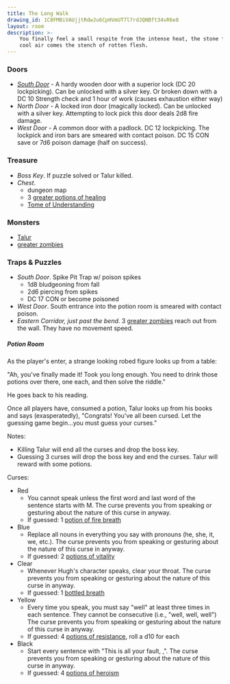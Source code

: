 ```yaml
---
title: The Long Walk
drawing_id: 1C8FMBiVAUjjtRdwJu6CpHVmUT7l7rdJQNBft34vR6e8
layout: room
description: >- 
    You finally feel a small respite from the intense heat, the stone floor is cool to the touch. But with the
    cool air comes the stench of rotten flesh. 
---
```


### Doors
- _[South Door](statues)_ - A hardy wooden door with a superior lock (DC 20 lockpicking). Can be unlocked with a silver key. 
Or broken down with a DC 10 Strength check and 1 hour of work (causes exhaustion either way)
- _North Door_ - A locked iron door (magically locked). Can be unlocked with a silver key. Attempting to lock pick
this door deals 2d8 fire damage.
- _West Door_ - A common door with a padlock. DC 12 lockpicking. The lockpick and iron bars are smeared with contact poison. 
DC 15 CON save or 7d6 poison damage (half on success).

### Treasure
- _Boss Key_. If puzzle solved or Talur killed.
- _Chest_.
  - dungeon map
  - 3 [greater potions of healing](https://www.dndbeyond.com/magic-items/potion-of-healing)
  - [Tome of Understanding](https://www.dndbeyond.com/magic-items/tome-of-understanding)

### Monsters
- [Talur](https://www.dndbeyond.com/monsters/tarul-var)
- [greater zombies](https://www.dndbeyond.com/monsters/greater-zombie)

### Traps & Puzzles

- _South Door_. Spike Pit Trap w/ poison spikes
  - 1d8 bludgeoning from fall
  - 2d6 piercing from spikes
  - DC 17 CON or become poisoned
- _West Door_. South entrance into the potion room is smeared with contact poison.
- _Eastern Corridor, just past the bend_. 3 [greater zombies](https://www.dndbeyond.com/monsters/greater-zombie) reach out from the wall. They have no movement speed.

##### Potion Room
As the player's enter, a strange looking robed figure looks up from a table:

"Ah, you've finally made it! Took you long enough. You need to drink those potions over there, one each, and then solve the
riddle."

He goes back to his reading.

Once all players have, consumed a potion, Talur looks up from his books and says (exasperatedly),
"Congrats! You've all been cursed. Let the guessing game begin...you must guess your curses."

Notes:
- Killing Talur will end all the curses and drop the boss key.
- Guessing 3 curses will drop the boss key and end the curses. Talur will reward with some potions.

Curses:
- Red
  - You cannot speak unless the first word and last word of the sentence starts with M. The curse prevents you from speaking or gesturing about the nature of this curse in anyway.
  - If guessed: 1 [potion of fire breath](https://www.dndbeyond.com/magic-items/potion-of-fire-breath)
- Blue
  - Replace all nouns in everything you say with pronouns (he, she, it, we, etc.). The curse prevents you from speaking or gesturing about the nature of this curse in anyway.
  - If guessed: 2 [potions of vitality](https://www.dndbeyond.com/magic-items/potion-of-vitality)
- Clear
  - Whenever Hugh's character speaks, clear your throat. The curse prevents you from speaking or gesturing about the nature of this curse in anyway.
  - If guessed: 1 [bottled breath](https://www.dndbeyond.com/magic-items/bottled-breath)
- Yellow
   - Every time you speak, you must say "well" at least three times in each sentence. They cannot be consecutive (i.e., "well, well, well") The curse prevents you from speaking or gesturing about the nature of this curse in anyway.
   - If guessed: 4 [potions of resistance](https://www.dndbeyond.com/magic-items?filter-search=&filter-type=3&page=2), roll a d10 for each
- Black
  - Start every sentence with "This is all your fault, <character of your choice>,". The curse prevents you from speaking or gesturing about the nature of this curse in anyway.
  - If guessed: 4 [potions of heroism](https://www.dndbeyond.com/magic-items/potion-of-heroism)
